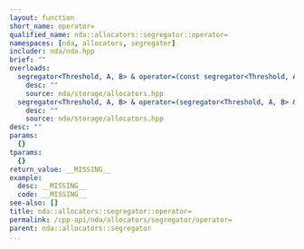```yaml
---
layout: function
short_name: operator=
qualified_name: nda::allocators::segregator::operator=
namespaces: [nda, allocators, segregator]
includer: nda/nda.hpp
brief: ""
overloads:
  segregator<Threshold, A, B> & operator=(const segregator<Threshold, A, B> & ):
    desc: ""
    source: nda/storage/allocators.hpp
  segregator<Threshold, A, B> & operator=(segregator<Threshold, A, B> && ):
    desc: ""
    source: nda/storage/allocators.hpp
desc: ""
params:
  {}
tparams:
  {}
return_value: __MISSING__
example:
  desc: __MISSING__
  code: __MISSING__
see-also: []
title: nda::allocators::segregator::operator=
permalink: /cpp-api/nda/allocators/segregator/operator=
parent: nda::allocators::segregator
...
```


